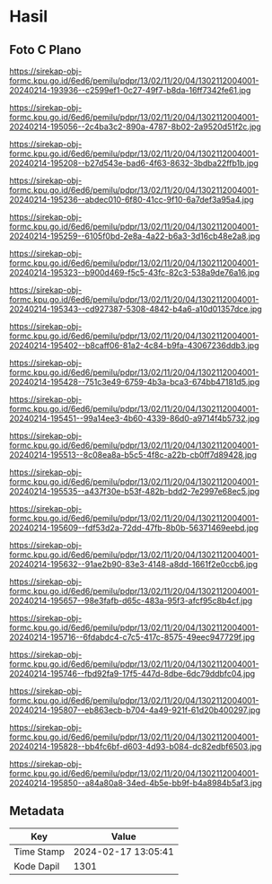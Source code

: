 # Hasil

## Foto C Plano

https://sirekap-obj-formc.kpu.go.id/6ed6/pemilu/pdpr/13/02/11/20/04/1302112004001-20240214-193936--c2599ef1-0c27-49f7-b8da-16ff7342fe61.jpg

https://sirekap-obj-formc.kpu.go.id/6ed6/pemilu/pdpr/13/02/11/20/04/1302112004001-20240214-195056--2c4ba3c2-890a-4787-8b02-2a9520d51f2c.jpg

https://sirekap-obj-formc.kpu.go.id/6ed6/pemilu/pdpr/13/02/11/20/04/1302112004001-20240214-195208--b27d543e-bad6-4f63-8632-3bdba22ffb1b.jpg

https://sirekap-obj-formc.kpu.go.id/6ed6/pemilu/pdpr/13/02/11/20/04/1302112004001-20240214-195236--abdec010-6f80-41cc-9f10-6a7def3a95a4.jpg

https://sirekap-obj-formc.kpu.go.id/6ed6/pemilu/pdpr/13/02/11/20/04/1302112004001-20240214-195259--6105f0bd-2e8a-4a22-b6a3-3d16cb48e2a8.jpg

https://sirekap-obj-formc.kpu.go.id/6ed6/pemilu/pdpr/13/02/11/20/04/1302112004001-20240214-195323--b900d469-f5c5-43fc-82c3-538a9de76a16.jpg

https://sirekap-obj-formc.kpu.go.id/6ed6/pemilu/pdpr/13/02/11/20/04/1302112004001-20240214-195343--cd927387-5308-4842-b4a6-a10d01357dce.jpg

https://sirekap-obj-formc.kpu.go.id/6ed6/pemilu/pdpr/13/02/11/20/04/1302112004001-20240214-195402--b8caff06-81a2-4c84-b9fa-43067236ddb3.jpg

https://sirekap-obj-formc.kpu.go.id/6ed6/pemilu/pdpr/13/02/11/20/04/1302112004001-20240214-195428--751c3e49-6759-4b3a-bca3-674bb47181d5.jpg

https://sirekap-obj-formc.kpu.go.id/6ed6/pemilu/pdpr/13/02/11/20/04/1302112004001-20240214-195451--99a14ee3-4b60-4339-86d0-a9714f4b5732.jpg

https://sirekap-obj-formc.kpu.go.id/6ed6/pemilu/pdpr/13/02/11/20/04/1302112004001-20240214-195513--8c08ea8a-b5c5-4f8c-a22b-cb0ff7d89428.jpg

https://sirekap-obj-formc.kpu.go.id/6ed6/pemilu/pdpr/13/02/11/20/04/1302112004001-20240214-195535--a437f30e-b53f-482b-bdd2-7e2997e68ec5.jpg

https://sirekap-obj-formc.kpu.go.id/6ed6/pemilu/pdpr/13/02/11/20/04/1302112004001-20240214-195609--fdf53d2a-72dd-47fb-8b0b-56371469eebd.jpg

https://sirekap-obj-formc.kpu.go.id/6ed6/pemilu/pdpr/13/02/11/20/04/1302112004001-20240214-195632--91ae2b90-83e3-4148-a8dd-1661f2e0ccb6.jpg

https://sirekap-obj-formc.kpu.go.id/6ed6/pemilu/pdpr/13/02/11/20/04/1302112004001-20240214-195657--98e3fafb-d65c-483a-95f3-afcf95c8b4cf.jpg

https://sirekap-obj-formc.kpu.go.id/6ed6/pemilu/pdpr/13/02/11/20/04/1302112004001-20240214-195716--6fdabdc4-c7c5-417c-8575-49eec947729f.jpg

https://sirekap-obj-formc.kpu.go.id/6ed6/pemilu/pdpr/13/02/11/20/04/1302112004001-20240214-195746--fbd92fa9-17f5-447d-8dbe-6dc79ddbfc04.jpg

https://sirekap-obj-formc.kpu.go.id/6ed6/pemilu/pdpr/13/02/11/20/04/1302112004001-20240214-195807--eb863ecb-b704-4a49-921f-61d20b400297.jpg

https://sirekap-obj-formc.kpu.go.id/6ed6/pemilu/pdpr/13/02/11/20/04/1302112004001-20240214-195828--bb4fc6bf-d603-4d93-b084-dc82edbf6503.jpg

https://sirekap-obj-formc.kpu.go.id/6ed6/pemilu/pdpr/13/02/11/20/04/1302112004001-20240214-195850--a84a80a8-34ed-4b5e-bb9f-b4a8984b5af3.jpg


## Metadata

| Key        | Value               |
| ---------- | ------------------- |
| Time Stamp | 2024-02-17 13:05:41 |
| Kode Dapil | 1301                |



